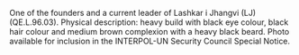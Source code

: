 One of the founders and a current leader of Lashkar i Jhangvi (LJ) 
(QE.L.96.03). Physical description: heavy build with black eye colour, black
hair colour and medium brown complexion with a heavy black beard. Photo 
available for inclusion in the INTERPOL-UN Security Council Special Notice. 
